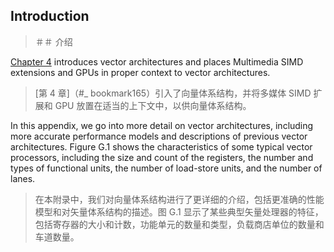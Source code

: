 ## Introduction

> ＃＃ 介绍

[Chapter 4](#_bookmark165) introduces vector architectures and places Multimedia SIMD extensions and GPUs in proper context to vector architectures.

> [第 4 章]（#_ bookmark165）引入了向量体系结构，并将多媒体 SIMD 扩展和 GPU 放置在适当的上下文中，以供向量体系结构。

In this appendix, we go into more detail on vector architectures, including more accurate performance models and descriptions of previous vector architectures. Figure G.1 shows the characteristics of some typical vector processors, including the size and count of the registers, the number and types of functional units, the number of load-store units, and the number of lanes.

> 在本附录中，我们对向量体系结构进行了更详细的介绍，包括更准确的性能模型和对矢量体系结构的描述。图 G.1 显示了某些典型矢量处理器的特征，包括寄存器的大小和计数，功能单元的数量和类型，负载商店单位的数量和车道数量。

